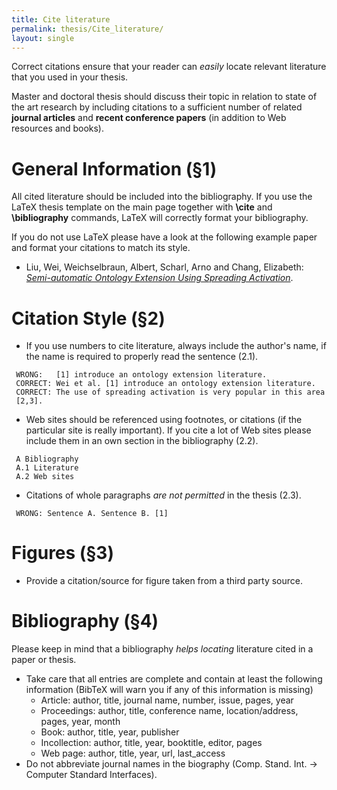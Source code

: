 ```yaml
---
title: Cite literature
permalink: thesis/Cite_literature/
layout: single
---
```


Correct citations ensure that your reader can *easily* locate relevant
literature that you used in your thesis.

Master and doctoral thesis should discuss their topic in relation to
state of the art research by including citations to a sufficient number
of related **journal articles** and **recent conference papers** (in
addition to Web resources and books). 

General Information (§1)
========================

All cited literature should be included into the bibliography. If you
use the LaTeX thesis template on the main page together with **\\cite**
and **\\bibliography** commands, LaTeX will correctly format your
bibliography.

If you do not use LaTeX please have a look at the following example
paper and format your citations to match its style.

-   Liu, Wei, Weichselbraun, Albert, Scharl, Arno and Chang, Elizabeth:
    [*Semi-automatic Ontology Extension Using Spreading
    Activation*](http://www.jukm.org/jukm_0_1/semi_automatic_ontology_extension).

Citation Style (§2)
===================

-   If you use numbers to cite literature, always include the author's
    name, if the name is required to properly read the sentence (2.1).

` WRONG:   [1] introduce an ontology extension literature.`  
` CORRECT: Wei et al. [1] introduce an ontology extension literature.`  
` CORRECT: The use of spreading activation is very popular in this area [2,3].`

-   Web sites should be referenced using footnotes, or citations (if the
    particular site is really important). If you cite a lot of Web sites
    please include them in an own section in the bibliography (2.2).

` A Bibliography`  
` A.1 Literature`  
` A.2 Web sites`

-   Citations of whole paragraphs *are not permitted* in the
    thesis (2.3).

` WRONG: Sentence A. Sentence B. [1]`

Figures (§3)
============

-   Provide a citation/source for figure taken from a third
    party source.

Bibliography (§4)
=================

Please keep in mind that a bibliography *helps locating* literature
cited in a paper or thesis.

-   Take care that all entries are complete and contain at least the
    following information (BibTeX will warn you if any of this
    information is missing)
    -   Article: author, title, journal name, number, issue, pages, year
    -   Proceedings: author, title, conference name, location/address,
        pages, year, month
    -   Book: author, title, year, publisher
    -   Incollection: author, title, year, booktitle, editor, pages
    -   Web page: author, title, year, url, last\_access
-   Do not abbreviate journal names in the biography (Comp. Stand. Int.
    -&gt; Computer Standard Interfaces).

